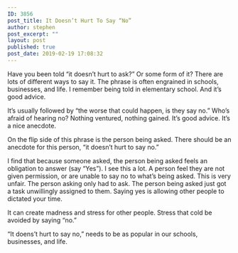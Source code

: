 ```yaml
---
ID: 3856
post_title: It Doesn’t Hurt To Say “No”
author: stephen
post_excerpt: ""
layout: post
published: true
post_date: 2019-02-19 17:08:32
---
```


Have you been told “it doesn’t hurt to ask?” Or some form of it? There are lots of different ways to say it. The phrase is often engrained in schools, businesses, and life. I remember being told in elementary school. And it’s good advice.

It’s usually followed by “the worse that could happen, is they say no.” Who’s afraid of hearing no? Nothing ventured, nothing gained. It’s good advice. It’s a nice anecdote.

On the flip side of this phrase is the person being asked. There should be an anecdote for this person, “it doesn’t hurt to say no.”

I find that because someone asked, the person being asked feels an obligation to answer (say “Yes”). I see this a lot. A person feel they are not given permission, or are unable to say no to what’s being asked. This is very unfair. The person asking only had to ask. The person being asked just got a task unwillingly assigned to them. Saying yes is allowing other people to dictated your time.

It can create madness and stress for other people. Stress that cold be avoided by saying “no.”

“It doens’t hurt to say no,” needs to be as popular in our schools, businesses, and life.
